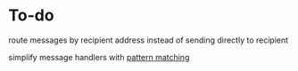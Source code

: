 # To-do

route messages by recipient address instead of sending directly to recipient

simplify message handlers with [pattern matching](https://github.com/clojure/core.match)

